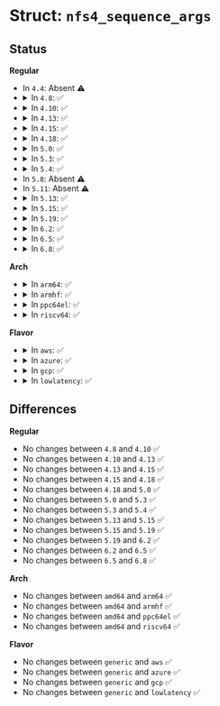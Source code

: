 # Struct: <code>nfs4_sequence_args</code>

## Status
<b>Regular</b>
<ul>
<li>
In <code>4.4</code>: Absent ⚠️
</li>
<li>
<details>
<summary>In <code>4.8</code>: ✅</summary>

```c
struct nfs4_sequence_args {
    struct nfs4_slot *sa_slot;
    u8 sa_cache_this;
    u8 sa_privileged;
};
```
</details>
</li>
<li>
<details>
<summary>In <code>4.10</code>: ✅</summary>

```c
struct nfs4_sequence_args {
    struct nfs4_slot *sa_slot;
    u8 sa_cache_this;
    u8 sa_privileged;
};
```
</details>
</li>
<li>
<details>
<summary>In <code>4.13</code>: ✅</summary>

```c
struct nfs4_sequence_args {
    struct nfs4_slot *sa_slot;
    u8 sa_cache_this;
    u8 sa_privileged;
};
```
</details>
</li>
<li>
<details>
<summary>In <code>4.15</code>: ✅</summary>

```c
struct nfs4_sequence_args {
    struct nfs4_slot *sa_slot;
    u8 sa_cache_this;
    u8 sa_privileged;
};
```
</details>
</li>
<li>
<details>
<summary>In <code>4.18</code>: ✅</summary>

```c
struct nfs4_sequence_args {
    struct nfs4_slot *sa_slot;
    u8 sa_cache_this;
    u8 sa_privileged;
};
```
</details>
</li>
<li>
<details>
<summary>In <code>5.0</code>: ✅</summary>

```c
struct nfs4_sequence_args {
    struct nfs4_slot *sa_slot;
    u8 sa_cache_this;
    u8 sa_privileged;
};
```
</details>
</li>
<li>
<details>
<summary>In <code>5.3</code>: ✅</summary>

```c
struct nfs4_sequence_args {
    struct nfs4_slot *sa_slot;
    u8 sa_cache_this;
    u8 sa_privileged;
};
```
</details>
</li>
<li>
<details>
<summary>In <code>5.4</code>: ✅</summary>

```c
struct nfs4_sequence_args {
    struct nfs4_slot *sa_slot;
    u8 sa_cache_this;
    u8 sa_privileged;
};
```
</details>
</li>
<li>
In <code>5.8</code>: Absent ⚠️
</li>
<li>
In <code>5.11</code>: Absent ⚠️
</li>
<li>
<details>
<summary>In <code>5.13</code>: ✅</summary>

```c
struct nfs4_sequence_args {
    struct nfs4_slot *sa_slot;
    u8 sa_cache_this;
    u8 sa_privileged;
};
```
</details>
</li>
<li>
<details>
<summary>In <code>5.15</code>: ✅</summary>

```c
struct nfs4_sequence_args {
    struct nfs4_slot *sa_slot;
    u8 sa_cache_this;
    u8 sa_privileged;
};
```
</details>
</li>
<li>
<details>
<summary>In <code>5.19</code>: ✅</summary>

```c
struct nfs4_sequence_args {
    struct nfs4_slot *sa_slot;
    u8 sa_cache_this;
    u8 sa_privileged;
};
```
</details>
</li>
<li>
<details>
<summary>In <code>6.2</code>: ✅</summary>

```c
struct nfs4_sequence_args {
    struct nfs4_slot *sa_slot;
    u8 sa_cache_this;
    u8 sa_privileged;
};
```
</details>
</li>
<li>
<details>
<summary>In <code>6.5</code>: ✅</summary>

```c
struct nfs4_sequence_args {
    struct nfs4_slot *sa_slot;
    u8 sa_cache_this;
    u8 sa_privileged;
};
```
</details>
</li>
<li>
<details>
<summary>In <code>6.8</code>: ✅</summary>

```c
struct nfs4_sequence_args {
    struct nfs4_slot *sa_slot;
    u8 sa_cache_this;
    u8 sa_privileged;
};
```
</details>
</li>
</ul>
<b>Arch</b>
<ul>
<li>
<details>
<summary>In <code>arm64</code>: ✅</summary>

```c
struct nfs4_sequence_args {
    struct nfs4_slot *sa_slot;
    u8 sa_cache_this;
    u8 sa_privileged;
};
```
</details>
</li>
<li>
<details>
<summary>In <code>armhf</code>: ✅</summary>

```c
struct nfs4_sequence_args {
    struct nfs4_slot *sa_slot;
    u8 sa_cache_this;
    u8 sa_privileged;
};
```
</details>
</li>
<li>
<details>
<summary>In <code>ppc64el</code>: ✅</summary>

```c
struct nfs4_sequence_args {
    struct nfs4_slot *sa_slot;
    u8 sa_cache_this;
    u8 sa_privileged;
};
```
</details>
</li>
<li>
<details>
<summary>In <code>riscv64</code>: ✅</summary>

```c
struct nfs4_sequence_args {
    struct nfs4_slot *sa_slot;
    u8 sa_cache_this;
    u8 sa_privileged;
};
```
</details>
</li>
</ul>
<b>Flavor</b>
<ul>
<li>
<details>
<summary>In <code>aws</code>: ✅</summary>

```c
struct nfs4_sequence_args {
    struct nfs4_slot *sa_slot;
    u8 sa_cache_this;
    u8 sa_privileged;
};
```
</details>
</li>
<li>
<details>
<summary>In <code>azure</code>: ✅</summary>

```c
struct nfs4_sequence_args {
    struct nfs4_slot *sa_slot;
    u8 sa_cache_this;
    u8 sa_privileged;
};
```
</details>
</li>
<li>
<details>
<summary>In <code>gcp</code>: ✅</summary>

```c
struct nfs4_sequence_args {
    struct nfs4_slot *sa_slot;
    u8 sa_cache_this;
    u8 sa_privileged;
};
```
</details>
</li>
<li>
<details>
<summary>In <code>lowlatency</code>: ✅</summary>

```c
struct nfs4_sequence_args {
    struct nfs4_slot *sa_slot;
    u8 sa_cache_this;
    u8 sa_privileged;
};
```
</details>
</li>
</ul>

## Differences
<b>Regular</b>
<ul>
<li>
No changes between <code>4.8</code> and <code>4.10</code> ✅
</li>
<li>
No changes between <code>4.10</code> and <code>4.13</code> ✅
</li>
<li>
No changes between <code>4.13</code> and <code>4.15</code> ✅
</li>
<li>
No changes between <code>4.15</code> and <code>4.18</code> ✅
</li>
<li>
No changes between <code>4.18</code> and <code>5.0</code> ✅
</li>
<li>
No changes between <code>5.0</code> and <code>5.3</code> ✅
</li>
<li>
No changes between <code>5.3</code> and <code>5.4</code> ✅
</li>
<li>
No changes between <code>5.13</code> and <code>5.15</code> ✅
</li>
<li>
No changes between <code>5.15</code> and <code>5.19</code> ✅
</li>
<li>
No changes between <code>5.19</code> and <code>6.2</code> ✅
</li>
<li>
No changes between <code>6.2</code> and <code>6.5</code> ✅
</li>
<li>
No changes between <code>6.5</code> and <code>6.8</code> ✅
</li>
</ul>
<b>Arch</b>
<ul>
<li>
No changes between <code>amd64</code> and <code>arm64</code> ✅
</li>
<li>
No changes between <code>amd64</code> and <code>armhf</code> ✅
</li>
<li>
No changes between <code>amd64</code> and <code>ppc64el</code> ✅
</li>
<li>
No changes between <code>amd64</code> and <code>riscv64</code> ✅
</li>
</ul>
<b>Flavor</b>
<ul>
<li>
No changes between <code>generic</code> and <code>aws</code> ✅
</li>
<li>
No changes between <code>generic</code> and <code>azure</code> ✅
</li>
<li>
No changes between <code>generic</code> and <code>gcp</code> ✅
</li>
<li>
No changes between <code>generic</code> and <code>lowlatency</code> ✅
</li>
</ul>
